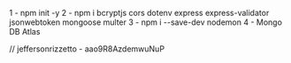 1 - npm init -y
2 - npm i bcryptjs cors dotenv express express-validator jsonwebtoken mongoose multer
3 - npm i --save-dev nodemon
4 - Mongo DB Atlas

// jeffersonrizzetto - aao9R8AzdemwuNuP